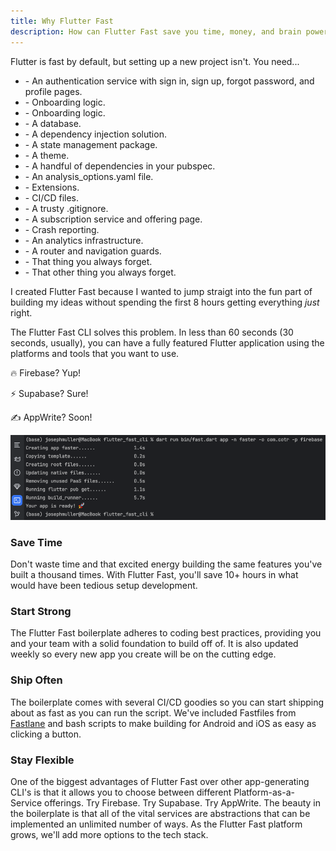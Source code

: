 ```yaml
---
title: Why Flutter Fast
description: How can Flutter Fast save you time, money, and brain power
---
```

Flutter is fast by default, but setting up a new project isn't. You need...

<ul>
  <li>- An authentication service with sign in, sign up, forgot password, and profile pages.</li>
  <li>- Onboarding logic.</li>
<li>- Onboarding logic.</li>
<li>- A database. </li>
<li>- A dependency injection solution. </li>
<li>- A state management package. </li>
<li>- A theme. </li>
<li>- A handful of dependencies in your pubspec. </li>
<li>- An analysis_options.yaml file. </li>
<li>- Extensions.</li>
<li>- CI/CD files.</li>
<li>- A trusty .gitignore.</li>
<li>- A subscription service and offering page.</li>
<li>- Crash reporting.</li>
<li>- An analytics infrastructure.</li>
<li>- A router and navigation guards.</li>
<li>- That thing you always forget.</li>
<li>- That other thing you always forget.</li>
</ul>

I created Flutter Fast because I wanted to jump straigt into the fun part of building my ideas without spending the first 8 hours getting everything _just_ right.

The Flutter Fast CLI solves this problem. In less than 60 seconds (30 seconds, usually), you can have a fully featured Flutter application using the platforms and tools that you want to use.

🔥 Firebase? Yup!

⚡️ Supabase? Sure!

✍️ AppWrite? Soon!

![Flutter Fast generation time](../../../../assets/fast-gen.png)

### Save Time
Don't waste time and that excited energy building the same features you've built a thousand times. With Flutter Fast, you'll save 10+ hours in what would have been tedious setup development.

### Start Strong
The Flutter Fast boilerplate adheres to coding best practices, providing you and your team with a solid foundation to build off of. It is also updated weekly so every new app you create will be on the cutting edge.

### Ship Often
The boilerplate comes with several CI/CD goodies so you can start shipping about as fast as you can run the script. We've included Fastfiles from [Fastlane](https://fastlane.tools/) and bash scripts to make building for Android and iOS as easy as clicking a button.

### Stay Flexible
One of the biggest advantages of Flutter Fast over other app-generating CLI's is that it allows you to choose between different Platform-as-a-Service offerings. Try Firebase. Try Supabase. Try AppWrite. The beauty in the boilerplate is that all of the vital services are abstractions that can be implemented an unlimited number of ways. As the Flutter Fast platform grows, we'll add more options to the tech stack.